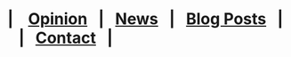# | &nbsp;&nbsp; [Opinion](https://crowned-eagle.github.io/ReadMr/Op-Ed.html)  &nbsp;&nbsp;|&nbsp;&nbsp;  [News](https://crowned-eagle.github.io/ReadMr/News.html) &nbsp;&nbsp;|&nbsp;&nbsp;  [Blog Posts](https://crowned-eagle.github.io/ReadMr/Blog_Posts.html) &nbsp;&nbsp;|&nbsp;&nbsp; |&nbsp;&nbsp; [Contact](https://crowned-eagle.github.io/ReadMr/Contact.html) &nbsp;&nbsp;|
